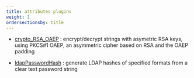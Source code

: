 ```yaml
---
title: attributes plugins
weight: 1
ordersectionsby: title
---
```


- [crypto_RSA_OAEP](./crypto_RSA_OAEP) : encrypt/decrypt strings with asymetric RSA keys, using PKCS#1 OAEP, an asymmetric cipher based on RSA and the OAEP padding

- [ldapPasswordHash](./ldapPasswordHash) : generate LDAP hashes of specified formats from a clear text password string
